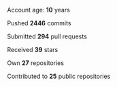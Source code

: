 Account age: **10** years

Pushed **2446** commits

Submitted **294** pull requests

Received **39** stars

Own **27** repositories

Contributed to **25** public repositories
